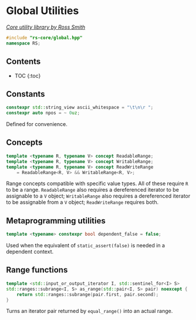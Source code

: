 # Global Utilities

_[Core utility library by Ross Smith](index.html)_

```c++
#include "rs-core/global.hpp"
namespace RS;
```

## Contents

* TOC
{:toc}

## Constants

```c++
constexpr std::string_view ascii_whitespace = "\t\n\r ";
constexpr auto npos = ~ 0uz;
```

Defined for convenience.

## Concepts

```c++
template <typename R, typename V> concept ReadableRange;
template <typename R, typename V> concept WritableRange;
template <typename R, typename V> concept ReadWriteRange
    = ReadableRange<R, V> && WritableRange<R, V>;
```

Range concepts compatible with specific value types. All of these require `R`
to be a range. `ReadableRange` also requires a dereferenced iterator to be
assignable to a `V` object; `WritableRange` also requires a dereferenced
iterator to be assignable from a `V` object; `ReadWriteRange` requires both.

## Metaprogramming utilities

```c++
template <typename> constexpr bool dependent_false = false;
```

Used when the equivalent of `static_assert(false)` is needed in a dependent
context.

## Range functions

```c++
template <std::input_or_output_iterator I, std::sentinel_for<I> S>
std::ranges::subrange<I, S> as_range(std::pair<I, S> pair) noexcept {
    return std::ranges::subrange(pair.first, pair.second);
}
```

Turns an iterator pair returned by `equal_range()` into an actual range.
